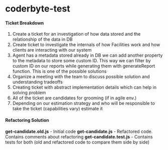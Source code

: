 # coderbyte-test

#### Ticket Breakdown

1. Create a ticket for an investigation of how data stored and the relationship of the data in DB
2. Create ticket to investigate the internals of how Facilities work and how clients are interacting with our system
3. Agent has a metadata stored already in DB we can add another property to the metadata to store some custom ID. This way we can filter by custom ID on our reports while generating them with generateReport function. This is one of the possible solutions
4. Organize a meeting with the team to discuss possible solution and understanding tradeoffs
5. Creating ticket with abstract implementation details which can help in solving problem
6. All of the ticket are candidates for grooming (if in agile env.)
7. Depending on our estimation strategy and who will be responsible to take the ticket (capabilities vary) estimate it


#### Refactoring Solution

**get-candidate.old.js** - Initial code
**get-candidate.js** - Refactored code. Contains comments about refactoring 
**get-candidate.test.js** - Contains tests for both (old and refactored code to compare them side by side)